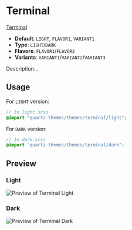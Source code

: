 # Terminal

[Terminal](https://github.com/zcysxy)

- **Default**: `LIGHT`, `FLAVOR1`, `VARIANT1`
- **Type**: `LIGHT`/`DARK`
- **Flavors**: `FLAVOR1`/`FLAVOR2`
- **Variants**: `VARIANT1`/`VARIANT2`/`VARIANT3`

Description...

## Usage

For `LIGHT` version:

```scss
// In light.scss
@import "quartz-themes/themes/terminal/light";
```

For `DARK` version:

```scss
// In dark.scss
@import "quartz-themes/themes/terminal/dark";
```

## Preview

### Light

![Preview of Terminal Light](preview-light.png)

### Dark

![Preview of Terminal Dark](preview-dark.png)
